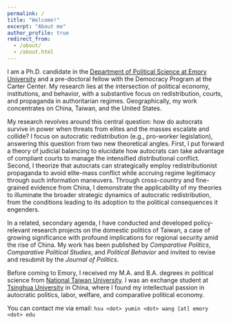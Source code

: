 ```yaml
---
permalink: /
title: "Welcome!"
excerpt: "About me"
author_profile: true
redirect_from: 
  - /about/
  - /about.html
---
```


I am a Ph.D. candidate in the [Department of Political Science at Emory University](http://polisci.emory.edu/home/) and a pre-doctoral fellow with the Democracy Program at the Carter Center. My research lies at the intersection of political economy, institutions, and behavior, with a substantive focus on redistribution, courts, and propaganda in authoritarian regimes. Geographically, my work concentrates on China, Taiwan, and the United States.

My research revolves around this central question: how do autocrats survive in power when threats from elites and the masses escalate and collide? I focus on autocratic redistribution (e.g., pro-worker legislation), answering this question from two new theoretical angles. First, I put forward a theory of judicial balancing to elucidate how autocrats can take advantage of compliant courts to manage the intensified distributional conflict. Second, I theorize that autocrats can strategically employ redistributionist propaganda to avoid elite-mass conflict while accruing regime legitimacy through such information maneuvers. Through cross-country and fine-grained evidence from China, I demonstrate the applicability of my theories to illuminate the broader strategic dynamics of autocratic redistribution, from the conditions leading to its adoption to the political consequences it engenders.

In a related, secondary agenda, I have conducted and developed policy-relevant research projects on the domestic politics of Taiwan, a case of growing significance with profound implications for regional security amid the rise of China. My work has been published by _Comparative Politics_, _Comparative Political Studies_, and _Political Behavior_ and invited to revise and resubmit by the _Journal of Politics_. 

Before coming to Emory, I received my M.A. and B.A. degrees in political science from [National Taiwan University](https://www.ntu.edu.tw/english/). I was an exchange student at [Tsinghua University](https://www.tsinghua.edu.cn/en/) in China, where I found my intellectual passion in autocratic politics, labor, welfare, and comparative political economy.

You can contact me via email: `hsu <dot> yumin <dot> wang [at] emory <dot> edu`
